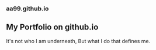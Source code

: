 ### aa99.github.io

## My Portfolio on github.io

It's not who I am underneath, But what I do that defines me.
